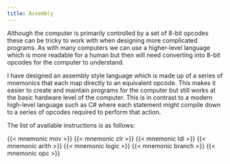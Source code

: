```yaml
---
title: Assembly
---
```


Although the computer is primarily controlled by a set of 8-bit opcodes these can be tricky to work with when designing
more complicated programs. As with many computers we can use a higher-level language which is more readable for a human but
then will need converting into 8-bit opcodes for the computer to understand.

I have designed an assembly style language which is made up of a series of mnemonics that each map directly to an equivalent
opcode. This makes it easier to create and maintain programs for the computer but still works at the basic hardware level of
the computer. This is in contrast to a modern high-level language such as C# where each statement might compile down to a
series of opcodes required to perform that action.

The list of available instructions is as follows:

{{< mnemonic mov >}}
{{< mnemonic clr >}}
{{< mnemonic ldi >}}
{{< mnemonic arith >}}
{{< mnemonic logic >}}
{{< mnemonic branch >}}
{{< mnemonic opc >}}

